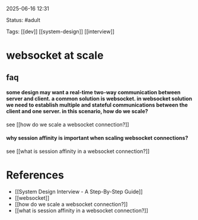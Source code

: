 2025-06-16 12:31

Status: #adult

Tags: [[dev]] [[system-design]] [[interview]]

# websocket at scale

## faq
#### some design may want a real-time two-way communication between server and client. a common solution is websocket. in websocket solution we need to establish multiple and stateful communications between the client and one server. in this scenario, how do we scale?

see [[how do we scale a websocket connection?]]




#### why session affinity is important when scaling websocket connections?

see [[what is session affinity in a websocket connection?]]



# References
- [[System Design Interview - A Step-By-Step Guide]]
- [[websocket]]
- [[how do we scale a websocket connection?]]
- [[what is session affinity in a websocket connection?]]